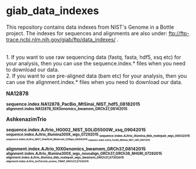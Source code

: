 # giab_data_indexes
This repository contains data indexes from NIST's Genome in a Bottle project. The indexes for sequences and alignments are also under:  ftp://ftp-trace.ncbi.nlm.nih.gov/giab/ftp/data_indexes/ .

<br />
1. If you want to use raw sequencing data (fastq, fasta, hdf5, xsq etc) for your analysis, then you can use the sequence.index.* files when you need to download our data.

<br />
2. If you want to use pre-aligned data (bam etc) for your analysis, then you can use the alignment.index.* files when you need to download our data.


<B>NA12878

<sub>sequence.index.NA12878_PacBio_MtSinai_NIST_hdf5_08182015
<sub>alignment.index.NA12878_10XGenomics_bwamem_GRCh37_08142015


<B>AshkenazimTrio

<sub>sequence.index.AJtrio_HG002_NIST_SOLiD5500W_xsq_09042015
<sub>sequence.index.AJtrio_Illumina300X_wgs_07292015
<sub>sequence.index.AJtrio_Illumina_6kb_matepair_wgs_08032015
<sub>sequence.index.AJtrio_NIST_Stanford_Moleculo_125bps_08042015
<sub>sequence.index.AJtrio_PacBio_MtSinai_NIST_hdf5_08072015

<sub>alignment.index.AJtrio_10XGenomics_bwamem_GRCh37_08142015
<sub>alignment.index.AJtrio_Illumina300X_wgs_novoalign_GRCh37_GRCh38_NHGRI_07282015
<sub>alignment.index.AJtrio_Illumina_6kb_matepair_wgs_bwamem_GRCh37_07302015
<sub>alignment.index.AJtrio_IonTorrent_exome_TMAP_GRCh37_07292015






